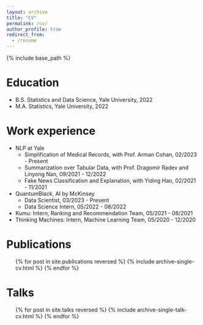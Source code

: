 ```yaml
---
layout: archive
title: "CV"
permalink: /cv/
author_profile: true
redirect_from:
  - /resume
---
```


{% include base_path %}

Education
======
* B.S. Statistics and Data Science, Yale University, 2022
* M.A. Statistics, Yale University, 2022

Work experience
======
* NLP at Yale
  * Simplification of Medical Records, with Prof. Arman Cohan, 02/2023 - Present
  * Summarization over Tabular Data, with Prof. Dragomir Radev and Linyong Nan, 09/2021 - 12/2022
  * Fake News Classification and Explanation, with Yiding Hao, 02/2021 - 11/2021
* QuantumBlack, AI by McKinsey
  * Data Scientist, 03/2023 - Present
  * Data Science Intern, 05/2022 - 08/2022
* Kumu: Intern, Ranking and Recommendation Team, 05/2021 - 08/2021
* Thinking Machines: Intern, Machine Learning Team, 05/2020 - 12/2020

Publications
======
  <ul>{% for post in site.publications reversed %}
    {% include archive-single-cv.html %}
  {% endfor %}</ul>
  
Talks
======
  <ul>{% for post in site.talks reversed %}
    {% include archive-single-talk-cv.html  %}
  {% endfor %}</ul>
  
